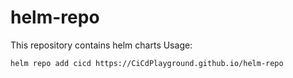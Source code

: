 # helm-repo

This repository contains helm charts
Usage:

```cli
helm repo add cicd https://CiCdPlayground.github.io/helm-repo
```